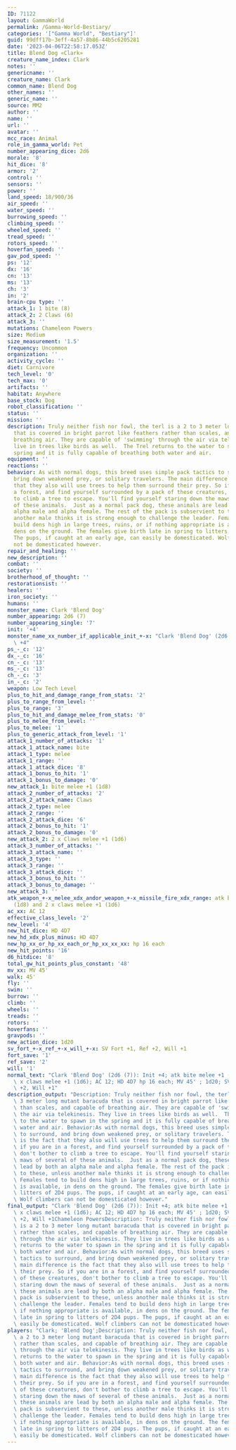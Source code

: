 ```yaml
---
ID: 71122
layout: GammaWorld
permalink: /Gamma-World-Bestiary/
categories: '["Gamma World", "Bestiary"]'
guid: 99dff17b-3eff-4a57-8b86-44b5c6205281
date: '2023-04-06T22:58:17.053Z'
title: Blend Dog «Clark»
creature_name_index: Clark
notes: ''
genericname: ''
creature_name: Clark
common_name: Blend Dog
other_names: ''
generic_name: ''
source: MM2
author: ''
name: ''
url: ''
avatar: ''
mcc_race: Animal
role_in_gamma_world: Pet
number_appearing_dice: 2d6
morale: '8'
hit_dice: '8'
armor: '2'
control: ''
sensors: ''
power: ''
land_speed: 18/900/36
air_speed: ''
water_speed: ''
burrowing_speed: ''
climbing_speed: ''
wheeled_speed: ''
tread_speed: ''
rotors_speed: ''
hoverfan_speed: ''
gav_pod_speed: ''
ps: '12'
dx: '16'
cn: '13'
ms: '13'
ch: '3'
in: '2'
brain-cpu type: ''
attack_1: 1 bite (8)
attack_2: 2 Claws (6)
attack_3: ''
mutations: Chameleon Powers
size: Medium
size_measurement: '1.5'
frequency: Uncommon
organization: ''
activity_cycle: ''
diet: Carnivore
tech_level: '0'
tech_max: '0'
artifacts: ''
habitat: Anywhere
base_stock: Dog
robot_classification: ''
status: ''
mission: ''
description: Truly neither fish nor fowl, the terl is a 2 to 3 meter long mutant baracuda
  that is covered in bright parrot like feathers rather than scales, and capable of
  breathing air. They are capable of 'swimming' through the air via telekinesis. They
  live in trees like birds as well.  The Trel returns to the water to spawn in the
  spring and it is fully capable of breathing both water and air.
equipment: ''
reactions: ''
behavior: As with normal dogs, this breed uses simple pack tactics to surround, and
  bring down weakened prey, or solitary travelers. The main difference is the fact
  that they also will use trees to help them surround their prey. So if you are in
  a forest, and find yourself surrounded by a pack of these creatures, don't bother
  to climb a tree to escape. You'll find yourself staring down the maws of several
  of these animals.  Just as a normal pack dog, these animals are lead by both an
  alpha male and alpha female. The rest of the pack is subservient to these, unless
  another male thinks it is strong enough to challenge the leader. Females tend to
  build dens high in large trees, ruins, or if nothing appropriate is available, in
  dens on the ground. The females give birth late in spring to litters of 2D4 pups.
  The pups, if caught at an early age, can easily be domesticated. Wolf climbers can
  not be domesticated however.
repair_and_healing: ''
new_description: ''
combat: ''
society: ''
brotherhood_of_thought: ''
restorationsist: ''
healers: ''
iron_society: ''
humans: ''
monster_name: Clark 'Blend Dog'
number_appearing: 2d6 (7)
number_appearing_single: '7'
init: '+4'
monster_name_xx_number_if_applicable_init_+-x: "Clark 'Blend Dog' (2d6 (7)): Init\
  \ +4"
ps_-_c: '12'
dx_-_c: '16'
cn_-_c: '13'
ms_-_c: '13'
ch_-_c: '3'
in_-_c: '2'
weapon: Low Tech Level
plus_to_hit_and_damage_range_from_stats: '2'
plus_to_range_from_level: ''
plus_to_range: '3'
plus_to_hit_and_damage_melee_from_stats: '0'
plus_to_melee_from_level: ''
plus_to_melee: '1'
plus_to_generic_attack_from_level: '1'
attack_1_number_of_attacks: '1'
attack_1_attack_name: bite
attack_1_type: melee
attack_1_range: ''
attack_1_attack_dice: '8'
attack_1_bonus_to_hit: '1'
attack_1_bonus_to_damage: '0'
new_attack_1: bite melee +1 (1d8)
attack_2_number_of_attacks: '2'
attack_2_attack_name: Claws
attack_2_type: melee
attack_2_range: ''
attack_2_attack_dice: '6'
attack_2_bonus_to_hit: '1'
attack_2_bonus_to_damage: '0'
new_attack_2: 2 x Claws melee +1 (1d6)
attack_3_number_of_attacks: ''
attack_3_attack_name: ''
attack_3_type: ''
attack_3_range: ''
attack_3_attack_dice: ''
attack_3_bonus_to_hit: ''
attack_3_bonus_to_damage: ''
new_attack_3: ''
atk_weapon_+-x_melee_xdx_andor_weapon_+-x_missile_fire_xdx_range: atk bite melee +1
  (1d8) and 2 x claws melee +1 (1d6)
ac_xx: AC 12
effective_class_level: '2'
new_level: '4'
new_hit_dice: HD 4D7
new_hd_xdx_plus_minus: HD 4D7
new_hp_xx_or_hp_xx_each_or_hp_xx_xx_xx: hp 16 each
new_hit_points: '16'
d6_hitdice: '8'
total_gw_hit_points_plus_constant: '48'
mv_xx: MV 45'
walk: 45'
fly: ''
swim: ''
burrow: ''
climb: ''
wheels: ''
treads: ''
rotors: ''
hoverfans: ''
gravpods: ''
new_action_dice: 1d20
sv_fort_+-x_ref_+-x_will_+-x: SV Fort +1, Ref +2, Will +1
fort_save: '1'
ref_save: '2'
will: '1'
normal_text: "Clark 'Blend Dog' (2d6 (7)): Init +4; atk bite melee +1 (1d8) and 2\
  \ x claws melee +1 (1d6); AC 12; HD 4D7 hp 16 each; MV 45' ; 1d20; SV Fort +1, Ref\
  \ +2, Will +1"
description_output: "Description: Truly neither fish nor fowl, the terl is a 2 to\
  \ 3 meter long mutant baracuda that is covered in bright parrot like feathers rather\
  \ than scales, and capable of breathing air. They are capable of 'swimming' through\
  \ the air via telekinesis. They live in trees like birds as well.  The Trel returns\
  \ to the water to spawn in the spring and it is fully capable of breathing both\
  \ water and air. Behavior:As with normal dogs, this breed uses simple pack tactics\
  \ to surround, and bring down weakened prey, or solitary travelers. The main difference\
  \ is the fact that they also will use trees to help them surround their prey. So\
  \ if you are in a forest, and find yourself surrounded by a pack of these creatures,\
  \ don't bother to climb a tree to escape. You'll find yourself staring down the\
  \ maws of several of these animals.  Just as a normal pack dog, these animals are\
  \ lead by both an alpha male and alpha female. The rest of the pack is subservient\
  \ to these, unless another male thinks it is strong enough to challenge the leader.\
  \ Females tend to build dens high in large trees, ruins, or if nothing appropriate\
  \ is available, in dens on the ground. The females give birth late in spring to\
  \ litters of 2D4 pups. The pups, if caught at an early age, can easily be domesticated.\
  \ Wolf climbers can not be domesticated however."
final_output: "Clark 'Blend Dog' (2d6 (7)): Init +4; atk bite melee +1 (1d8) and 2\
  \ x claws melee +1 (1d6); AC 12; HD 4D7 hp 16 each; MV 45' ; 1d20; SV Fort +1, Ref\
  \ +2, Will +1Chameleon PowersDescription: Truly neither fish nor fowl, the terl\
  \ is a 2 to 3 meter long mutant baracuda that is covered in bright parrot like feathers\
  \ rather than scales, and capable of breathing air. They are capable of 'swimming'\
  \ through the air via telekinesis. They live in trees like birds as well.  The Trel\
  \ returns to the water to spawn in the spring and it is fully capable of breathing\
  \ both water and air. Behavior:As with normal dogs, this breed uses simple pack\
  \ tactics to surround, and bring down weakened prey, or solitary travelers. The\
  \ main difference is the fact that they also will use trees to help them surround\
  \ their prey. So if you are in a forest, and find yourself surrounded by a pack\
  \ of these creatures, don't bother to climb a tree to escape. You'll find yourself\
  \ staring down the maws of several of these animals.  Just as a normal pack dog,\
  \ these animals are lead by both an alpha male and alpha female. The rest of the\
  \ pack is subservient to these, unless another male thinks it is strong enough to\
  \ challenge the leader. Females tend to build dens high in large trees, ruins, or\
  \ if nothing appropriate is available, in dens on the ground. The females give birth\
  \ late in spring to litters of 2D4 pups. The pups, if caught at an early age, can\
  \ easily be domesticated. Wolf climbers can not be domesticated however."
players: "Clark; 'Blend Dog';Description: Truly neither fish nor fowl, the terl is\
  \ a 2 to 3 meter long mutant baracuda that is covered in bright parrot like feathers\
  \ rather than scales, and capable of breathing air. They are capable of 'swimming'\
  \ through the air via telekinesis. They live in trees like birds as well.  The Trel\
  \ returns to the water to spawn in the spring and it is fully capable of breathing\
  \ both water and air. Behavior:As with normal dogs, this breed uses simple pack\
  \ tactics to surround, and bring down weakened prey, or solitary travelers. The\
  \ main difference is the fact that they also will use trees to help them surround\
  \ their prey. So if you are in a forest, and find yourself surrounded by a pack\
  \ of these creatures, don't bother to climb a tree to escape. You'll find yourself\
  \ staring down the maws of several of these animals.  Just as a normal pack dog,\
  \ these animals are lead by both an alpha male and alpha female. The rest of the\
  \ pack is subservient to these, unless another male thinks it is strong enough to\
  \ challenge the leader. Females tend to build dens high in large trees, ruins, or\
  \ if nothing appropriate is available, in dens on the ground. The females give birth\
  \ late in spring to litters of 2D4 pups. The pups, if caught at an early age, can\
  \ easily be domesticated. Wolf climbers can not be domesticated however.|"
---
```

</br>